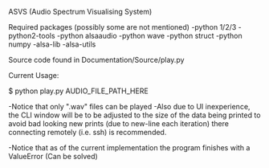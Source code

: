 ASVS (Audio Spectrum Visualising System)



Required packages (possibly some are not mentioned)
-python 1/2/3
-python2-tools
-python alsaaudio
-python wave
-python struct
-python numpy
-alsa-lib
-alsa-utils



Source code found in Documentation/Source/play.py



Current Usage:

$ python play.py    AUDIO_FILE_PATH_HERE

-Notice that only ".wav" files can be played
-Also due to UI inexperience, the CLI window will be to be adjusted to the size of the 
data being printed to avoid bad looking new prints (due to new-line each iteration) 
there connecting remotely (i.e. ssh) is recommended.

-Notice that as of the current implementation the program finishes with a ValueError 
(Can be solved)


